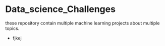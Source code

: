 # Data_science_Challenges
these repository contain multiple machine learning projects about multiple topics. 


<ul>
  <li>fjkej</li>
